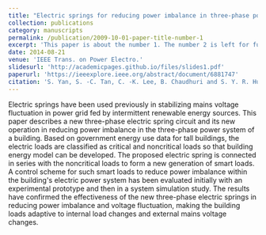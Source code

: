 ```yaml
---
title: "Electric springs for reducing power imbalance in three-phase power systems"
collection: publications
category: manuscripts
permalink: /publication/2009-10-01-paper-title-number-1
excerpt: 'This paper is about the number 1. The number 2 is left for future work.'
date: 2014-08-21
venue: 'IEEE Trans. on Power Electro.'
slidesurl: 'http://academicpages.github.io/files/slides1.pdf'
paperurl: 'https://ieeexplore.ieee.org/abstract/document/6881747'
citation: 'S. Yan, S. -C. Tan, C. -K. Lee, B. Chaudhuri and S. Y. R. Hui, "Electric Springs for Reducing Power Imbalance in Three-Phase Power Systems," in IEEE Transactions on Power Electronics, vol. 30, no. 7, pp. 3601-3609, July 2015'
---
```


Electric springs have been used previously in stabilizing mains voltage fluctuation in power grid fed by intermittent renewable energy sources. This paper describes a new three-phase electric spring circuit and its new operation in reducing power imbalance in the three-phase power system of a building. Based on government energy use data for tall buildings, the electric loads are classified as critical and noncritical loads so that building energy model can be developed. The proposed electric spring is connected in series with the noncritical loads to form a new generation of smart loads. A control scheme for such smart loads to reduce power imbalance within the building's electric power system has been evaluated initially with an experimental prototype and then in a system simulation study. The results have confirmed the effectiveness of the new three-phase electric springs in reducing power imbalance and voltage fluctuation, making the building loads adaptive to internal load changes and external mains voltage changes.
